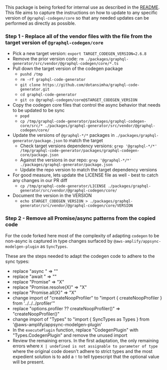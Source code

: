 
This package is being forked for internal use as described in the [README](README.md). This file aims to capture the instructions on
how to update to any specific version of `@graphql-codegen/core` so that any needed updates can be performed as directly as possible.

### Step 1 - Replace all of the vendor files with the file from the target version of `@graphql-codegen/core`
- Pick a new target version: `export TARGET_CODEGEN_VERSION=2.6.8`
- Remove the prior version code: `rm ./packages/graphql-generator/src/vendor/@graphql-codegen/core/*.ts`
- Pull down the target version of the codegen package
  - `pushd /tmp`
  - `rm -rf graphql-code-generator`
  - `git clone https://github.com/dotansimha/graphql-code-generator.git`
  - `cd graphql-code-generator`
  - `git co @graphql-codegen/core@$TARGET_CODEGEN_VERSION`
- Copy the codegen core files that control the async behavior that needs to be updated to be sync
  - `popd`
  - `cp /tmp/graphql-code-generator/packages/graphql-codegen-core/src/* ./packages/graphql-generator/src/vendor/@graphql-codegen/core/`
- Update the versions of `@graphql-*/*` packages in `./packages/graphql-generator/package.json` to match the target
  - Check target versions dependency versions: `grep '@graphql-*/*' /tmp/graphql-code-generator/packages/graphql-codegen-core/package.json`
  - Against the versions in our repo: `grep '@graphql-*/*' ./packages/graphql-generator/package.json`
  - Update the repo version to match the target dependency versions
- For good measure, lets update the LICENSE file as well - best to catch any changes in our PR diff
  - `cp /tmp/graphql-code-generator/LICENSE ./packages/graphql-generator/src/vendor/@graphql-codegen/core/`
- Document the version in the VERSION
  - `echo $TARGET_CODEGEN_VERSION > ./packages/graphql-generator/src/vendor/@graphql-codegen/core/VERSION`

### Step 2 - Remove all Promise/async patterns from the copied code

For the code forked here most of the complexity of adapting `codegen` to be non-async is captured in type changes surfaced by `@aws-amplify/appsync-modelgen-plugin` as `SyncTypes`.

These are the steps needed to adapt the codegen code to adhere to the sync types:
- replace "async " => ""
- replace "await " => ""
- replace "Promise<X>" => "X"
- replace "Promise.resolve(X)" => "X"
- replace "Promise.all(X)" => "X"
- change import of "createNoopProfiler" to "import { createNoopProfiler } from '../../../profiler'"
- replace "options.profiler ?? createNoopProfiler()" => "createNoopProfiler()"
- change import of "Types" to "import { SyncTypes as Types } from '@aws-amplify/appsync-modelgen-plugin'
- In the `executePlugin` function, replace "CodegenPlugin" with "Types.CodegenPlugin" and remove the unused import
- Review the remaining errors. In the first adaptation, the only remaining errors where `X | undefined is not assignable to parameter of type` where the original code doesn't adhere to strict types and the most expedient solution is to add a `!` to tell typescript that the optional value will be present.